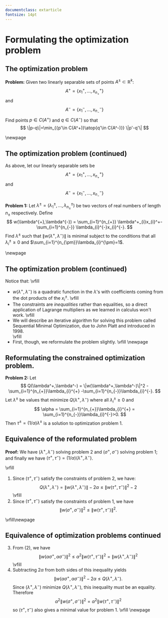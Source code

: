 ```yaml
---
documentclass: extarticle
fontsize: 14pt
---
```

# Formulating the optimization problem

## The optimization problem

**Problem:** Given two linearly separable sets of points  $A^{\pm}\subset \mathbb{R}^{k}$:
$$
A^{+}=\{x_{1}^{+},\ldots, x^+_{n_{+}}\}
$$
and
$$
A^{-}=\{x_{1}^{-},\ldots, x^-_{n_{-}}\}
$$
Find points $p\in C(A^{+})$ and $q\in C(A^{-})$ so that
$$
\|p-q\|=\min_{{p'\in C(A^+)}\atop{q'\in C(A^-)}} \|p'-q'\|
$$

\newpage

## The optimization problem (continued)

As above, let our linearly separable sets be
$$
A^{+}=\{x_{1}^{+},\ldots, x^+_{n_{+}}\}
$$
and
$$
A^{-}=\{x_{1}^{-},\ldots, x^-_{n_{-}}\}
$$

**Problem 1:** Let $\lambda^{\pm}=(\lambda_{1}^{\pm},\ldots,\lambda^{\pm}_{n_{\pm}})$ be
two vectors of real numbers of length $n_{\pm}$ respectively. Define
$$
w(\lambda^{+},\lambda^{-}) = \sum_{i=1}^{n_{+}} \lambda^+_{i}x_{i}^+-\sum_{i=1}^{n_{-}} \lambda_{i}^{-}x_{i}^{-}.
$$
Find $\lambda^{\pm}$ such that $\|w(\lambda^{+},\lambda^{-})\|$ is minimal subject to the conditions
that all $\lambda_{i}^{\pm}\ge 0$ and $\sum_{i=1}^{n_{\pm}}\lambda_{i}^{\pm}=1$.

\newpage

## The optimization problem (continued)

Notice that:
\vfill
- $w(\lambda^{+},\lambda^{-})$ is a quadratic function in the $\lambda$'s with coefficients
coming from the dot products of the $x_{i}^{\pm}$.
\vfill
- The constraints are *inequalities* rather than equalities, so a direct application of Lagrange
multipliers as we learned in calculus won't work.
\vfill
- We will describe an iterative algorithm for solving this problem called Sequential Minimal
Optimization, due to John Platt and introduced in 1998.  
\vfill
- First, though, we reformulate the problem slightly.
\vfill
\newpage

## Reformulating the constrained optimization problem. 

**Problem 2:** Let 
$$
Q(\lambda^+,\lambda^-) = \|w(\lambda^+,\lambda^-)\|^2 - \sum_{i=1}^{n_{+}}\lambda_{i}^{+} -\sum_{i=1}^{n_{-}}\lambda_{i}^{-}.
$$
Let $\lambda^{\pm}$ be values that minimize $Q(\lambda^{+},\lambda^{-})$ where all $\lambda^{\pm}_{i}\ge 0$
and 
$$
\alpha = \sum_{i=1}^{n_{+}}\lambda_{i}^{+} = \sum_{i=1}^{n_{-}}\lambda_{i}^{-}>0.
$$
Then  $\tau^{\pm}=(1/\alpha)\lambda^{\pm}$  is a solution to optimization problem 1.

## Equivalence of the reformulated problem

**Proof:**  We have $(\lambda^{+},\lambda^{-})$ solving problem 2 and $(\sigma^{+},\sigma^{-})$
solving problem 1; and finally we have $(\tau^{+},\tau^{-})=(1/\alpha)(\lambda^{+},\lambda^{-})$.

\vfill
1. Since $(\tau^{+},\tau^{-})$ satisfy the constraints of problem 2, we have:
$$Q(\lambda^{+},\lambda^{-}) = \|w(\lambda^{+},\lambda^{-})\|-2\alpha\le \|w(\tau^{+},\tau^{-})\|^2-2$$
\vfill
2.  Since $(\tau^{+},\tau^{-})$ satisfy the constraints of problem 1, we have 
$$
\|w(\sigma^{+},\sigma^{-})\|^2\le \|w(\tau^{+},\tau^{-})\|^2.
$$

\vfill\newpage

## Equivalence of optimization problems continued

3. From (2), we have 
$$
\|w(\alpha\sigma^{+},\alpha\sigma^{-})\|^2 
\le \alpha^2\|w(\tau^{+},\tau^{-})\|^2 
=\|w(\lambda^{+},\lambda^{-})\|^2
$$
\vfill
4.  Subtracting $2\alpha$ from both sides of this inequality yields
$$
\|w(\alpha\sigma^{+},\alpha\sigma^{-})\|^2-2\alpha\le Q(\lambda^{+},\lambda^{-}).
$$
Since $(\lambda^{+},\lambda^{-})$ minimize $Q(\lambda^{+},\lambda^{-})$, this inequality
must be an equality.  Therefore
$$
\alpha^2\|w(\sigma^{+},\sigma^{-})\|^2 = \alpha^2\|w(\tau^{+},\tau^{-})\|^2
$$
so $(\tau^{+},\tau^{-})$ also gives a minimal value for problem 1.
\vfill
\newpage
